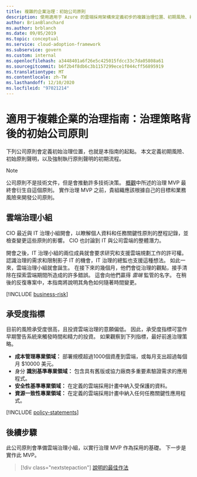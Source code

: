 ```yaml
---
title: 複雜的企業治理：初始公司原則
description: 使用適用于 Azure 的雲端採用架構來定義初步的複雜治理位置、初期風險、初始原則聲明，以及早期強制執行的程式。
author: BrianBlanchard
ms.author: brblanch
ms.date: 09/05/2019
ms.topic: conceptual
ms.service: cloud-adoption-framework
ms.subservice: govern
ms.custom: internal
ms.openlocfilehash: a3448401a6f26e5c425015fdcc33c7da05808a61
ms.sourcegitcommit: b6f2b4f8db6c3b1157299ece1f044cff56895919
ms.translationtype: MT
ms.contentlocale: zh-TW
ms.lasthandoff: 12/10/2020
ms.locfileid: "97021214"
---
```

# <a name="governance-guide-for-complex-enterprises-initial-corporate-policy-behind-the-governance-strategy"></a>適用于複雜企業的治理指南：治理策略背後的初始公司原則

下列公司原則會定義初始治理位置，也就是本指南的起點。 本文定義初期風險、初始原則聲明，以及強制執行原則聲明的初期流程。

> [!NOTE]
> 公司原則不是技術文件，但是會推動許多技術決策。 [概觀](./index.md)中所述的治理 MVP 最終會衍生自這個原則。 實作治理 MVP 之前，貴組織應該根據自己的目標和業務風險來開發公司原則。

## <a name="cloud-governance-team"></a>雲端治理小組

CIO 最近與 IT 治理小組開會，以瞭解個人資料和任務關鍵性原則的歷程記錄，並檢查變更這些原則的影響。 CIO 也討論到 IT 與公司雲端的整體潛力。

開會之後，IT 治理小組的兩位成員就會要求研究和支援雲端規劃工作的許可權。 認識治理的需求和限制影子 IT 的機會，IT 治理的總監也支援這種想法。 如此一來，雲端治理小組就會誕生。 在接下來的幾個月，他們會從治理的觀點，接手清除在探索雲端期間所造成的許多錯誤。 這會向他們贏得 *雲端* 監管的名字。 在稍後的反復專案中，本指南將說明其角色如何隨著時間變更。

[!INCLUDE [business-risk](../../../../includes/business-risks.md)]

## <a name="tolerance-indicators"></a>承受度指標

目前的風險承受度很高，且投資雲端治理的意願偏低。 因此，承受度指標可當作早期警告系統來觸發時間和精力的投資。 如果觀察到下列指標，最好前進治理策略。

- **成本管理專業領域：** 部署規模超過1000個資產到雲端，或每月支出超過每個月 $10000 美元。
- 身分 **識別基準專業領域：** 包含具有舊版或協力廠商多重要素驗證需求的應用程式。
- **安全性基準專業領域：** 在定義的雲端採用計畫中納入受保護的資料。
- **資源一致性專業領域：** 在定義的雲端採用計畫中納入任何任務關鍵性應用程式。

[!INCLUDE [policy-statements](../../../../includes/policy-statements.md)]

## <a name="next-steps"></a>後續步驟

此公司原則會準備雲端治理小組，以實行治理 MVP 作為採用的基礎。 下一步是實作此 MVP。

> [!div class="nextstepaction"]
> [說明的最佳作法](./prescriptive-guidance.md)
